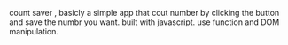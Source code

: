 
count saver , basicly a simple app that cout number by clicking the button
and save the numbr you want.
built with javascript. use function and DOM manipulation.